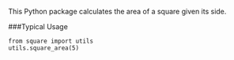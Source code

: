 This Python package calculates the area of a square given its side.

###Typical Usage

```
from square import utils
utils.square_area(5)
```
